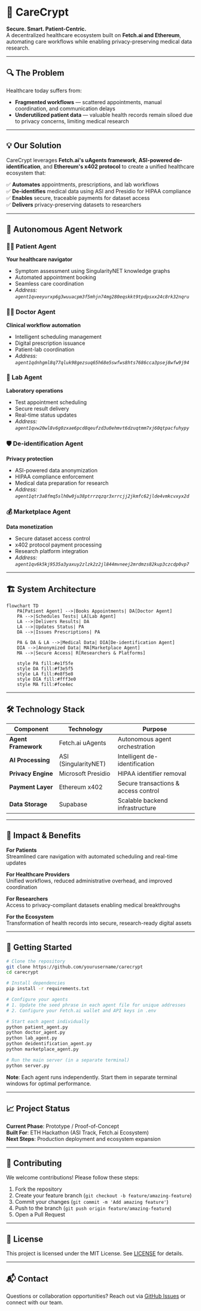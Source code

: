 # 🏥 CareCrypt  

**Secure. Smart. Patient-Centric.**  
A decentralized healthcare ecosystem built on **Fetch.ai and Ethereum**, automating care workflows while enabling privacy-preserving medical data research.

---

## 🔍 The Problem  

Healthcare today suffers from:
- **Fragmented workflows** — scattered appointments, manual coordination, and communication delays
- **Underutilized patient data** — valuable health records remain siloed due to privacy concerns, limiting medical research

---

## 💡 Our Solution  

CareCrypt leverages **Fetch.ai's uAgents framework**, **ASI-powered de-identification**, and **Ethereum's x402 protocol** to create a unified healthcare ecosystem that:

✅ **Automates** appointments, prescriptions, and lab workflows  
✅ **De-identifies** medical data using ASI and Presidio for HIPAA compliance  
✅ **Enables** secure, traceable payments for dataset access  
✅ **Delivers** privacy-preserving datasets to researchers  

---

## 🤖 Autonomous Agent Network  

### 🧑‍⚕️ Patient Agent  
**Your healthcare navigator**
- Symptom assessment using SingularityNET knowledge graphs
- Automated appointment booking
- Seamless care coordination
- *Address: `agent1qveeyurxp6g3wuuacpm3f5mhjn74mg280eqskkt9tpdpsxx24c8rk32nqru`*

### 👨‍⚕️ Doctor Agent  
**Clinical workflow automation**
- Intelligent scheduling management
- Digital prescription issuance
- Patient-lab coordination
- *Address: `agent1qdnhgml8q77qluk98gezsuq65h68e5swfws8hts7686cca3psej8wfw9j94`*

### 🔬 Lab Agent  
**Laboratory operations**
- Test appointment scheduling
- Secure result delivery
- Real-time status updates
- *Address: `agent1qvw20wl8v6g0zxae6pcd8qeufzd3u0ehmvt6dzuqtmm7xj60qtpacfuhypy`*

### 🛡️ De-identification Agent
**Privacy protection**
- ASI-powered data anonymization
- HIPAA compliance enforcement
- Medical data preparation for research
- *Address: `agent1qtr3a8fmq5slh0w0ju38ptrrzqzqr3xrrcjj2jkmfc62jlde4vmkcvxyx2d`*

### 💰 Marketplace Agent 
**Data monetization**
- Secure dataset access control
- x402 protocol payment processing
- Research platform integration
- *Address: `agent1qv6k5kj9535a3yaxuy2zlzk2z2jl844mvneej2mrdmzs82kup3czcdp0vp7`*

---

## 🏗️ System Architecture

```mermaid
flowchart TD
    PA[Patient Agent] -->|Books Appointments| DA[Doctor Agent]
    PA -->|Schedules Tests| LA[Lab Agent]
    LA -->|Delivers Results| DA
    LA -->|Updates Status| PA
    DA -->|Issues Prescriptions| PA

    PA & DA & LA -->|Medical Data| DIA[De-identification Agent]
    DIA -->|Anonymized Data| MA[Marketplace Agent]
    MA -->|Secure Access| R[Researchers & Platforms]

    style PA fill:#e1f5fe
    style DA fill:#f3e5f5
    style LA fill:#e8f5e8
    style DIA fill:#fff3e0
    style MA fill:#fce4ec
```

---

## 🛠️ Technology Stack

| **Component** | **Technology** | **Purpose** |
|---------------|----------------|-------------|
| **Agent Framework** | Fetch.ai uAgents | Autonomous agent orchestration |
| **AI Processing** | ASI (SingularityNET) | Intelligent de-identification |
| **Privacy Engine** | Microsoft Presidio | HIPAA identifier removal |
| **Payment Layer** | Ethereum x402 | Secure transactions & access control |
| **Data Storage** | Supabase | Scalable backend infrastructure |

---

## 🌟 Impact & Benefits

**For Patients**  
Streamlined care navigation with automated scheduling and real-time updates

**For Healthcare Providers**  
Unified workflows, reduced administrative overhead, and improved coordination

**For Researchers**  
Access to privacy-compliant datasets enabling medical breakthroughs

**For the Ecosystem**  
Transformation of health records into secure, research-ready digital assets

---

## 🚀 Getting Started

```bash
# Clone the repository
git clone https://github.com/yourusername/carecrypt
cd carecrypt

# Install dependencies
pip install -r requirements.txt

# Configure your agents
# 1. Update the seed phrase in each agent file for unique addresses
# 2. Configure your Fetch.ai wallet and API keys in .env

# Start each agent individually
python patient_agent.py
python doctor_agent.py  
python lab_agent.py
python deidentification_agent.py
python marketplace_agent.py

# Run the main server (in a separate terminal)
python server.py
```

**Note**: Each agent runs independently. Start them in separate terminal windows for optimal performance.

---

## 📈 Project Status

**Current Phase**: Prototype / Proof-of-Concept  
**Built For**: ETH Hackathon (ASI Track, Fetch.ai Ecosystem)  
**Next Steps**: Production deployment and ecosystem expansion

---

## 🤝 Contributing

We welcome contributions! Please follow these steps:

1. Fork the repository
2. Create your feature branch (`git checkout -b feature/amazing-feature`)
3. Commit your changes (`git commit -m 'Add amazing feature'`)
4. Push to the branch (`git push origin feature/amazing-feature`)
5. Open a Pull Request

---

## 📄 License

This project is licensed under the MIT License. See [LICENSE](LICENSE) for details.

---

## 📬 Contact

Questions or collaboration opportunities? Reach out via [GitHub Issues](../../issues) or connect with our team.